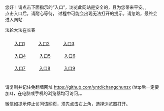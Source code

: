 您好！请点击下面指示的“入口”，浏览此网站是安全的，且为您带来平安。。 <br/>
点击入口后，请耐心等待， 过程中可能会出现无法打开的提示，请忽略，最终会进入网站. </br>

法轮大法在长春<br/>
<div style="padding:10px"><a style="margin:20px" target="_blank" href="https://d15nc0e2khwetk.cloudfront.net/2Qpsp?dfvdc" id="ccLink1" rel="nofollow">入口1</a> <a target="_blank" style="margin:20px" href="https://d1ks4ybz8jur9g.cloudfront.net/2Qpsp?txlozj" id="ccLink2" rel="nofollow">入口2</a> <a style="margin:20px" target="_blank" href="https://d2w9z17wcc8a0j.cloudfront.net/2Qpsp?emoito" id="ccLink3" rel="nofollow">入口3</a></div>

<div style="padding:10px" ><a style="margin:20px" target="_blank" href="https://d15nc0e2khwetk.cloudfront.net/2Qpsp?dfvdc" id="ccLink4" rel="nofollow">入口4</a> <a style="margin:20px" href="https://d1ks4ybz8jur9g.cloudfront.net/2Qpsp?txlozj" target="_blank" id="ccLink5" rel="nofollow">入口5</a> <a style="margin:20px" href="https://d2w9z17wcc8a0j.cloudfront.net/2Qpsp?emoito" target="_blank" id="ccLink6" rel="nofollow">入口6</a></div>

<div style="padding:10px"><a style="margin:20px" target="_blank" href="https://d15nc0e2khwetk.cloudfront.net/2Qpsp?dfvdc" id="ccLink7" rel="nofollow">入口7</a> <a style="margin:20px" href="https://d1ks4ybz8jur9g.cloudfront.net/2Qpsp?txlozj" target="_blank" id="ccLink8" rel="nofollow">入口8</a> <a style="margin:20px" target="_blank" href="https://d2w9z17wcc8a0j.cloudfront.net/2Qpsp?emoito" id="ccLink9" rel="nofollow">入口9</a></div>

<br/>



请复制并记住免翻墙网址 https://github.com/yntd/changchunzx (http后一定要加s)，在电脑或手机的浏览器均可访问。。<br/>

微信如提示停止访问该网页，须先点击右上角，选择浏览器打开。
